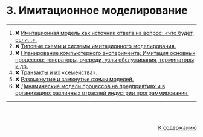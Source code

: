 #

<div id="readme-top">
  <h1> 3. Имитационное моделирование </h1>
</div>

<hr/>
<ol>
  <li>❌ <a href="#1">Имитационная модель как источник ответа на вопрос: «что будет, если…». </a></li>
  <li>❌ <a href="#2">Типовые схемы и системы имитационного моделирования. </a></li>
  <li>❌ <a href="#3">Планирование компьютерного эксперимента; Имитация основных процессов: генераторы, очереди, узлы обслуживания, терминаторы и др. </a></li>
  <li>❌ <a href="#4">Транзакты и их «семейства». </a></li>
  <li>❌ <a href="#5">Разомкнутые и замкнутые схемы моделей. </a></li>
  <li>❌ <a href="#6">Динамические модели процессов на предприятиях и в организациях различных отраслей индустрии программирования. </a></li>
</ol>
<hr/>
<br />

##

<p align="right"><a href="#readme-top">К содержанию</a></p>
